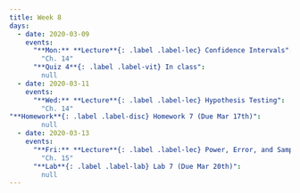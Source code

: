 ```yaml
---
title: Week 8
days:
  - date: 2020-03-09
    events:
      "**Mon:** **Lecture**{: .label .label-lec} Confidence Intervals":
        "Ch. 14"
      "**Quiz 4**{: .label .label-vit} In class":
        null
  - date: 2020-03-11
    events:
      "**Wed:** **Lecture**{: .label .label-lec} Hypothesis Testing":
        "Ch. 14"
"**Homework**{: .label .label-disc} Homework 7 (Due Mar 17th)":
        null
  - date: 2020-03-13
    events:
      "**Fri:** **Lecture**{: .label .label-lec} Power, Error, and Sample Size":
        "Ch. 15"
      "**Lab**{: .label .label-lab} Lab 7 (Due Mar 20th)":
        null
---
```

